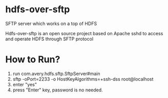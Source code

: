 # hdfs-over-sftp
SFTP server which works on a top of HDFS

Hdfs-over-sftp is an open source project based on Apache sshd to access and operate HDFS through SFTP protocol

# How to Run?
1. run com.avery.hdfs.sftp.SftpServer#main
2. sftp -oPort=2233 -o HostKeyAlgorithms=+ssh-dss root@localhost
3. enter "yes"
4. press "Enter" key, password is no needed.
